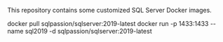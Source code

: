 This repository contains some customized SQL Server Docker images.

docker pull sqlpassion/sqlserver:2019-latest
docker run -p 1433:1433 --name sql2019 -d sqlpassion/sqlserver:2019-latest
